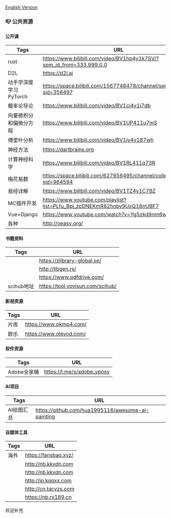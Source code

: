 [English Version](README_EN.md)

### 📪 公共资源

#### 公开课
|Tags  |URL    |
|----------|------------------------|
|rust|https://www.bilibili.com/video/BV1hp4y1k7SV/?spm_id_from=333.999.0.0|
|D2L|https://d2l.ai|
|动手学深度学习PyTorch|https://space.bilibili.com/1567748478/channel/seriesdetail?sid=358497|
|概率论导论|https://www.bilibili.com/video/BV1ci4y1j7db|
|向量微积分和偏微分方程|https://www.bilibili.com/video/BV1UP411u7mS|
|傅里叶分析|https://www.bilibili.com/video/BV1iy4y187wh|
|神经方法|https://dartbrains.org|
|计算神经科学|https://www.bilibili.com/video/BV1RL411q73R|
|梅花易数|https://space.bilibili.com/627656495/channel/collectiondetail?sid=964594|
|易经详解|https://www.bilibili.com/video/BV1TZ4y1C7BZ|
|MC插件开发|https://www.youtube.com/playlist?list=PLfu_Bpi_zcDNEKmR82hnbv9UxQ16nUBF7|
|Vue+Django|https://www.youtube.com/watch?v=Yg5zkd9nm6w|
|各种  |http://oeasy.org/|

#### 书籍资料
|Tags   |URL    |
|----------|------------------------|
|          |https://zlibrary-global.se/|
|          |http://libgen.rs/       |
|          |https://www.pdfdrive.com/|
|scihub地址|https://tool.yovisun.com/scihub/|

#### 影视资源
|Tags   |URL    |
|----------|------------------------|
|片库      |https://www.pkmp4.com/ |
|欧乐      |https://www.olevod.com/ |

#### 软件资源
|Tags   |URL    |
|----------|------------------------|
|Adobe全家桶|https://t.me/s/adobe_vposy|

#### AI项目
|Tags  |URL    |
|----------|------------------------|
|AI绘图汇总|https://github.com/hua1995116/awesome-ai-painting|

#### 自媒体工具
|Tags  |URL    |
|----------|------------------------|
|海外   |https://fansbao.xyz/|
|      |http://nb.kkxdn.com|
|      |http://nb.kkxdn.com|
|      |http://jp.kqqxx.com|
|      |http://cn.tacyzs.com|
|      |https://nb.rx189.cn|

欢迎补充
